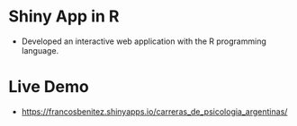 # Shiny App in R
- Developed an interactive web application with the R programming language.

# Live Demo
- https://francosbenitez.shinyapps.io/carreras_de_psicologia_argentinas/

